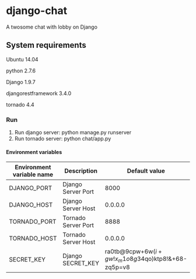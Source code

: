 # django-chat
A twosome chat with lobby on Django

## System requirements

Ubuntu 14.04

python 2.7.6

Django 1.9.7

djangorestframework 3.4.0

tornado 4.4

### Run

1. Run django server: python manage.py runserver
2. Run tornado server: python chat/app.py

#### Environment variables

| Environment variable name |    Description      |                  Default value                    |
|---------------------------|---------------------|---------------------------------------------------|
|DJANGO_PORT                | Django Server Port  | 8000                                              |
|DJANGO_HOST                | Django Server Host  | 0.0.0.0                                           |
|TORNADO_PORT               | Tornado Server Port | 8888                                              |
|TORNADO_HOST               | Tornado Server Host | 0.0.0.0                                           |
| SECRET_KEY                | Django SECRET_KEY   | ra0tb@9cpw+6w$(i+gw!x_m1o8g3$4qo)ktp8!&+68-zq5p=v8|
